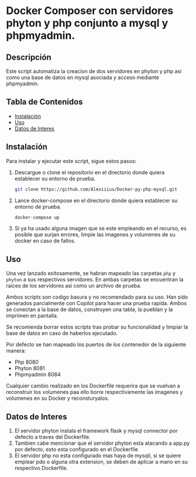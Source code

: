 # Docker Composer con servidores phyton y php conjunto a mysql y phpmyadmin.

## Descripción

Este script automatiza la creacion de dos servidores en phyton y php asi como una base de datos en mysql asociada y acceso mediante phpmyadmin.

## Tabla de Contenidos

- [Instalación](#instalación)
- [Uso](#uso)
- [Datos de Interes](#datos-de-interes)

## Instalación

Para instalar y ejecutar este script, sigue estos pasos:


1. Descargue o clone el repositorio en el directorio donde quiera establecer su entorno de prueba.
   ```bash
   git clone https://github.com/Alexiiius/Docker-py-php-mysql.git
   ```

3. Lance docker-compose en el directorio donde quiera establecer su entorno de prueba.
    ```bash
    docker-compose up
    ```
4. Si ya ha usado alguna imagen que se este empleando en el recurso, es posible que surjan errores, limpie las imagenes y volumenes de su docker en caso de fallos.

## Uso

Una vez lanzado exitosamente, se habran mapeado las carpetas `php` y `phyton` a sus respectivos servidores.
En ambas carpetas se encuentran la raices de los servidores asi como un archivo de prueba. 

Ambos scripts son codigo basura y no recomendado para su uso. Han sido generados parcialmente con Copilot para hacer una prueba rapida. Ambos se conectan a la base de datos, construyen una tabla, la pueblan y la imprimen en pantalla.

Se recomienda borrar estos scripts tras probar su funcionalidad y limpiar la base de datos en caso de haberlos ejecutado.

Por defecto se han mapeado los puertos de los contenedor de la siguiente manera:
  - Php 8080
  - Phyton 8081
  - Phpmyadmin 8084

Cualquier cambio realizado en los Dockerfile requerira que se vuelvan a reconstruir los volumenes paa ello borre respectivamente las imagenes y volumenes en su Docker y reconsturyalos.

## Datos de Interes

1. El servidor phyton instala el framework flask y mysql connector por defecto a traves del Dockerfile.
2. Tambien cabe mencionar que el servidor phyton esta atacando a app.py por defecto, esto esta configurado en el Dockerfile
3. El servidor php no esta configurado mas haya de mysqli, si se quiere emplear pdo o alguna otra extension, se deben de aplicar a mano en su respectivo Dockerfile.
